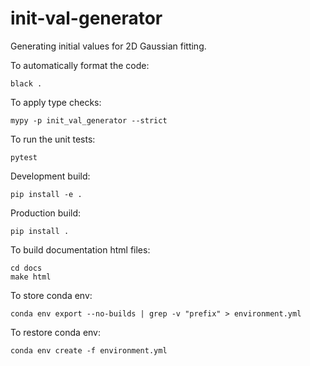 # init-val-generator

Generating initial values for 2D Gaussian fitting.

To automatically format the code:
```
black .
```

To apply type checks:
```
mypy -p init_val_generator --strict
```

To run the unit tests:
```
pytest
```

Development build:
```
pip install -e .
```

Production build:
```
pip install .
```

To build documentation html files:
```
cd docs
make html
```

To store conda env:
```
conda env export --no-builds | grep -v "prefix" > environment.yml
```

To restore conda env:
```
conda env create -f environment.yml
```